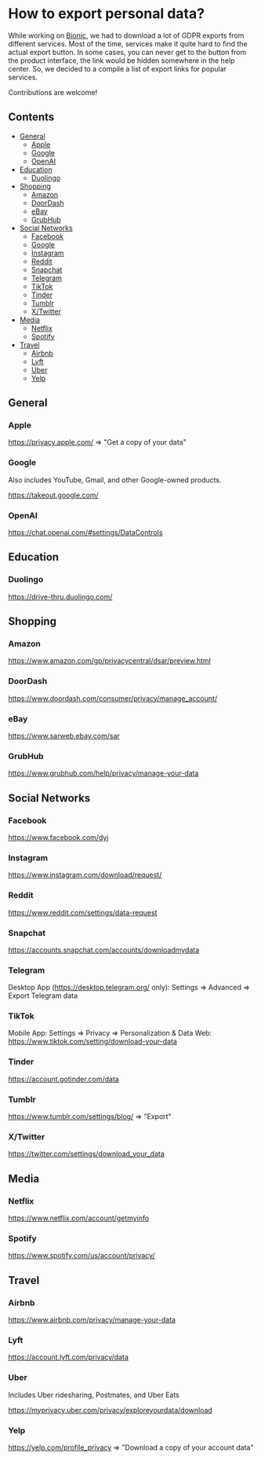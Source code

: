 # How to export personal data?

While working on [Bionic](https://github.com/bionic-dev/bionic), we had to download a lot of GDPR exports from different services. Most of the time, services make it quite hard to find the actual export button. In some cases, you can never get to the button from the product interface, the link would be hidden somewhere in the help center. So, we decided to a compile a list of export links for popular services.

Contributions are welcome!

## Contents

- [General](#general)
  - [Apple](#apple)
  - [Google](#google)
  - [OpenAI](#openai)
- [Education](#education)
  - [Duolingo](#duolingo)
- [Shopping](#shopping)
  - [Amazon](#amazon)
  - [DoorDash](#doordash)
  - [eBay](#ebay)
  - [GrubHub](#grubhub)
- [Social Networks](#social-networks)
  - [Facebook](#facebook)
  - [Google](#google)
  - [Instagram](#instagram)
  - [Reddit](#reddit)
  - [Snapchat](#snapchat)
  - [Telegram](#telegram)
  - [TikTok](#tiktok)
  - [Tinder](#tinder)
  - [Tumblr](#tumblr)
  - [X/Twitter](#x/twitter)
- [Media](#media)
  - [Netflix](#netflix)
  - [Spotify](#spotify)
- [Travel](#travel)
  - [Airbnb](#airbnb)
  - [Lyft](#lyft)
  - [Uber](#uber)
  - [Yelp](#yelp)

## General

### Apple

https://privacy.apple.com/ => "Get a copy of your data"

### Google

Also includes YouTube, Gmail, and other Google-owned products.

https://takeout.google.com/

### OpenAI

https://chat.openai.com/#settings/DataControls

## Education

### Duolingo

https://drive-thru.duolingo.com/

## Shopping

### Amazon

https://www.amazon.com/gp/privacycentral/dsar/preview.html

### DoorDash

https://www.doordash.com/consumer/privacy/manage_account/

### eBay

https://www.sarweb.ebay.com/sar

### GrubHub

https://www.grubhub.com/help/privacy/manage-your-data

## Social Networks

### Facebook

https://www.facebook.com/dyi

### Instagram

https://www.instagram.com/download/request/

### Reddit

https://www.reddit.com/settings/data-request

### Snapchat

https://accounts.snapchat.com/accounts/downloadmydata

### Telegram

Desktop App (https://desktop.telegram.org/ only): Settings => Advanced => Export Telegram data 

### TikTok

Mobile App: Settings => Privacy => Personalization & Data
Web: https://www.tiktok.com/setting/download-your-data

### Tinder

https://account.gotinder.com/data

### Tumblr

https://www.tumblr.com/settings/blog/ => "Export"

### X/Twitter

https://twitter.com/settings/download_your_data

## Media

### Netflix

https://www.netflix.com/account/getmyinfo

### Spotify

https://www.spotify.com/us/account/privacy/

## Travel

### Airbnb

https://www.airbnb.com/privacy/manage-your-data

### Lyft

https://account.lyft.com/privacy/data

### Uber

Includes Uber ridesharing, Postmates, and Uber Eats

https://myprivacy.uber.com/privacy/exploreyourdata/download

### Yelp

https://yelp.com/profile_privacy => "Download a copy of your account data"